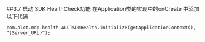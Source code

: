 ##3.7 启动 SDK HealthCheck功能
在Application类的实现中的onCreate 中添加以下代码
```
com.alct.mdp.health.ALCTSDKHealth.initialize(getApplicationContext(), “{Server_URL}”);  
```